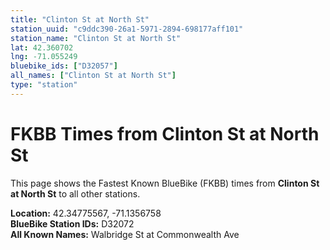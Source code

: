 ```yaml
---
title: "Clinton St at North St"
station_uuid: "c9ddc390-26a1-5971-2894-698177aff101"
station_name: "Clinton St at North St"
lat: 42.360702
lng: -71.055249
bluebike_ids: ["D32057"]
all_names: ["Clinton St at North St"]
type: "station"
---
```


# FKBB Times from Clinton St at North St

This page shows the Fastest Known BlueBike (FKBB) times from **Clinton St at North St** to all other stations.

**Location:** 42.34775567, -71.1356758  
**BlueBike Station IDs:** D32072  
**All Known Names:** Walbridge St at Commonwealth Ave

